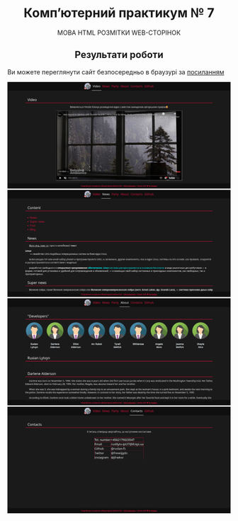 <h1 align="center">Комп’ютерний практикум № 7</h1>
<p align="center">МОВА HTML РОЗМІТКИ WEB-СТОРІНОК</p>
<h2 align="center">Результати роботи</h2>
<p>Ви можете переглянути сайт безпосередньо в браузурі за <a href="https://ruslan-fs.github.io/lab_7">посиланням</a></p>
<img src="/screenshots/lab_7_1.png"/>
<img src="/screenshots/lab_7_2.png"/>
<img src="/screenshots/lab_7_3.png"/>
<img src="/screenshots/lab_7_4.png"/>

